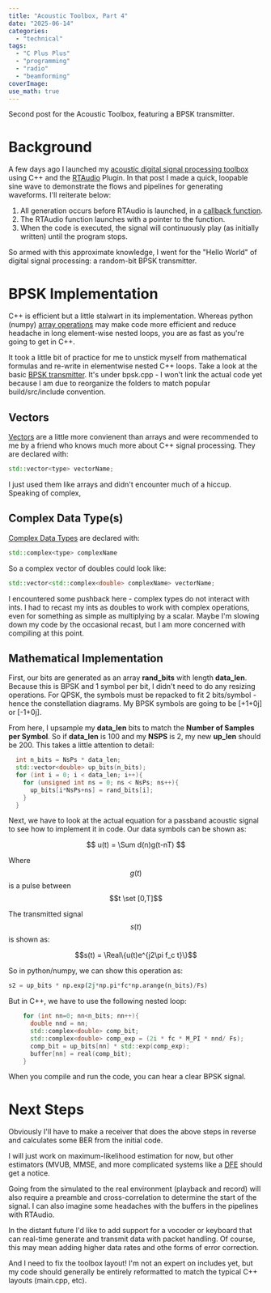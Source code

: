 ```yaml
---
title: "Acoustic Toolbox, Part 4"
date: "2025-06-14"
categories:
  - "technical"
tags:
  - "C Plus Plus"
  - "programming"
  - "radio"
  - "beamforming"
coverImage:
use_math: true
---
```


Second post for the Acoustic Toolbox, featuring a BPSK transmitter.

# Background

A few days ago I launched my [acoustic digital signal processing toolbox](/_posts/2025-06-12-acoustic-toolbox-part-1.md) using C++ and the [RTAudio](https://www.music.mcgill.ca/~gary/rtaudio/) Plugin. In that post I made a quick, loopable sine wave to demonstrate the flows and pipelines for generating waveforms. I'll reiterate below:

1. All generation occurs before RTAudio is launched, in a [callback function](https://www.geeksforgeeks.org/cpp/function-pointers-and-callbacks-in-cpp/).
2. The RTAudio function launches with a pointer to the function.
3. When the code is executed, the signal will continuously play (as initially written) until the program stops.

So armed with this approximate knowledge, I went for the "Hello World" of digital signal processing: a random-bit BPSK transmitter.

# BPSK Implementation

C++ is efficient but a little stalwart in its implementation. Whereas python (numpy) [array operations](https://www.geeksforgeeks.org/python/python-operations-on-numpy-arrays/) may make code more efficient and reduce headache in long element-wise nested loops, you are as fast as you're going to get in C++. 

It took a little bit of practice for me to unstick myself from mathematical formulas and re-write in elementwise nested C++ loops. Take a look at the basic [BPSK transmitter](https://github.com/N2WU/c_acoustic_dsp/tree/main/cpp_files). It's under bpsk.cpp - I won't link the actual code yet because I am due to reorganize the folders to match popular build/src/include convention.

## Vectors

[Vectors](https://en.cppreference.com/w/cpp/container/vector.html) are a little more convienent than arrays and were recommended to me by a friend who knows much more about C++ signal processing. They are declared with:

```cpp
std::vector<type> vectorName;
```
I just used them like arrays and didn't encounter much of a hiccup. Speaking of complex,

## Complex Data Type(s)

[Complex Data Types](https://en.cppreference.com/w/cpp/numeric/complex.html) are declared with:

```cpp
std::complex<type> complexName
```

So a complex vector of doubles could look like:

```cpp
std::vector<std::complex<double> complexName> vectorName;
```

I encountered some pushback here - complex types do not interact with ints. I had to recast my ints as doubles to work with complex operations, even for something as simple as multiplying by a scalar. Maybe I'm slowing down my code by the occasional recast, but I am more concerned with compiling at this point.

## Mathematical Implementation

First, our bits are generated as an array **rand_bits** with length **data_len**. Because this is BPSK and 1 symbol per bit, I didn't need to do any resizing operations. For QPSK, the symbols must be repacked to fit 2 bits/symbol - hence the constellation diagrams. My BPSK symbols are going to be [+1+0j] or [-1+0j].

From here, I upsample my **data_len** bits to match the **Number of Samples per Symbol**. So if **data_len** is 100 and my **NSPS** is 2, my new **up_len** should be 200. This takes a little attention to detail:

```cpp
  int n_bits = NsPs * data_len;
  std::vector<double> up_bits(n_bits);
  for (int i = 0; i < data_len; i++){
    for (unsigned int ns = 0; ns < NsPs; ns++){
      up_bits[i*NsPs+ns] = rand_bits[i];
    }
  }
```

Next, we have to look at the actual equation for a passband acoustic signal to see how to implement it in code. Our data symbols can be shown as:

$$ u(t) = \Sum d(n)g(t-nT) $$

Where $$g(t)$$ is a pulse between $$t \set [0,T]$$

The transmitted signal $$s(t)$$ is shown as:

$$s(t) = \Real\{u(t)e^{j2\pi f_c t}\}$$

So in python/numpy, we can show this operation as:

```python
s2 = up_bits * np.exp(2j*np.pi*fc*np.arange(n_bits)/Fs)
```

But in C++, we have to use the following nested loop:

```cpp
    for (int nn=0; nn<n_bits; nn++){ 
      double nnd = nn;
      std::complex<double> comp_bit;
      std::complex<double> comp_exp = (2i * fc * M_PI * nnd/ Fs);
      comp_bit = up_bits[nn] * std::exp(comp_exp);
      buffer[nn] = real(comp_bit);
    }
```

When you compile and run the code, you can hear a clear BPSK signal. 

# Next Steps

Obviously I'll have to make a receiver that does the above steps in reverse and calculates some BER from the initial code.

I will just work on maximum-likelihood estimation for now, but other estimators (MVUB, MMSE, and more complicated systems like a [DFE](https://cioffi-group.stanford.edu/ee379a/Lectures/L15.pdf) should get a notice.

Going from the simulated to the real environment (playback and record) will also require a preamble and cross-correlation to determine the start of the signal. I can also imagine some headaches with the buffers in the pipelines with RTAudio. 

In the distant future I'd like to add support for a vocoder or keyboard that can real-time generate and transmit data with packet handling. Of course, this may mean adding higher data rates and othe forms of error correction.

And I need to fix the toolbox layout! I'm not an expert on includes yet, but my code should generally be entirely reformatted to match the typical C++ layouts (main.cpp, etc).
